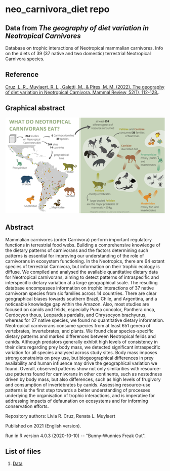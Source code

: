 # neo_carnivora_diet repo
## Data from *The geography of diet variation in Neotropical Carnivores*

Database on trophic interactions of Neotropical mammalian carnivores. Info on the diets of 39 (37 native and two domestic) terrestrial Neotropical Carnivora species.

## Reference

[Cruz, L. R., Muylaert, R. L., Galetti, M., & Pires, M. M. (2022). The geography of diet variation in Neotropical Carnivora. Mammal Review, 52(1), 112-128.](https://doi.org/10.1111/mam.12266).

## Graphical abstract

<p align="center"> 
<img width="800" src="/images/GA.jpeg">
</p> 


## Abstract

Mammalian carnivores (order Carnivora) perform important regulatory functions in terrestrial food webs. Building a comprehensive knowledge of the dietary patterns of carnivorans and the factors determining such patterns is essential for improving our understanding of the role of carnivorans in ecosystem functioning.
In the Neotropics, there are 64 extant species of terrestrial Carnivora, but information on their trophic ecology is diffuse. We compiled and analysed the available quantitative dietary data for Neotropical carnivorans, aiming to detect patterns of intraspecific and interspecific dietary variation at a large geographical scale.
The resulting database encompasses information on trophic interactions of 37 native carnivoran species from six families across 14 countries. There are clear geographical biases towards southern Brazil, Chile, and Argentina, and a noticeable knowledge gap within the Amazon. Also, most studies are focused on canids and felids, especially Puma concolor, Panthera onca, Cerdocyon thous, Leopardus pardalis, and Chrysocyon brachyurus, whereas for 27 native species, we found no quantitative dietary information.
Neotropical carnivorans consume species from at least 651 genera of vertebrates, invertebrates, and plants. We found clear species-specific dietary patterns and marked differences between Neotropical felids and canids. Although predators generally exhibit high levels of consistency in their diets regarding prey body mass, we detected significant intraspecific variation for all species analysed across study sites.
Body mass imposes strong constraints on prey use, but biogeographical differences in prey availability and human influence may drive the geographical variation we found. Overall, observed patterns show not only similarities with resource-use patterns found for carnivorans in other continents, such as nestedness driven by body mass, but also differences, such as high levels of frugivory and consumption of invertebrates by canids. Assessing resource-use patterns is the first step towards a better understanding of processes underlying the organisation of trophic interactions, and is imperative for addressing impacts of defaunation on ecosystems and for informing conservation efforts.


Repository authors: Lívia R. Cruz, Renata L. Muylaert

Published on 2021 (English version).

Run in R version 4.0.3 (2020-10-10) -- "Bunny-Wunnies Freak Out".

## List of files

1. [Data](https://github.com/liviarcruzz/neo_carnivora_diet/blob/main/Neo_Carnivora_Diet_Database_v1.0.csv)
